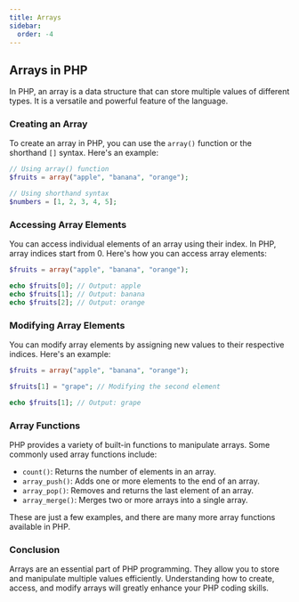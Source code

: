 ```yaml
---
title: Arrays
sidebar:
  order: -4
---
```


## Arrays in PHP

In PHP, an array is a data structure that can store multiple values of different types. It is a versatile and powerful feature of the language.

### Creating an Array

To create an array in PHP, you can use the `array()` function or the shorthand `[]` syntax. Here's an example:

```php
// Using array() function
$fruits = array("apple", "banana", "orange");

// Using shorthand syntax
$numbers = [1, 2, 3, 4, 5];
```

### Accessing Array Elements

You can access individual elements of an array using their index. In PHP, array indices start from 0. Here's how you can access array elements:

```php
$fruits = array("apple", "banana", "orange");

echo $fruits[0]; // Output: apple
echo $fruits[1]; // Output: banana
echo $fruits[2]; // Output: orange
```

### Modifying Array Elements

You can modify array elements by assigning new values to their respective indices. Here's an example:

```php
$fruits = array("apple", "banana", "orange");

$fruits[1] = "grape"; // Modifying the second element

echo $fruits[1]; // Output: grape
```

### Array Functions

PHP provides a variety of built-in functions to manipulate arrays. Some commonly used array functions include:

- `count()`: Returns the number of elements in an array.
- `array_push()`: Adds one or more elements to the end of an array.
- `array_pop()`: Removes and returns the last element of an array.
- `array_merge()`: Merges two or more arrays into a single array.

These are just a few examples, and there are many more array functions available in PHP.

### Conclusion

Arrays are an essential part of PHP programming. They allow you to store and manipulate multiple values efficiently. Understanding how to create, access, and modify arrays will greatly enhance your PHP coding skills.
